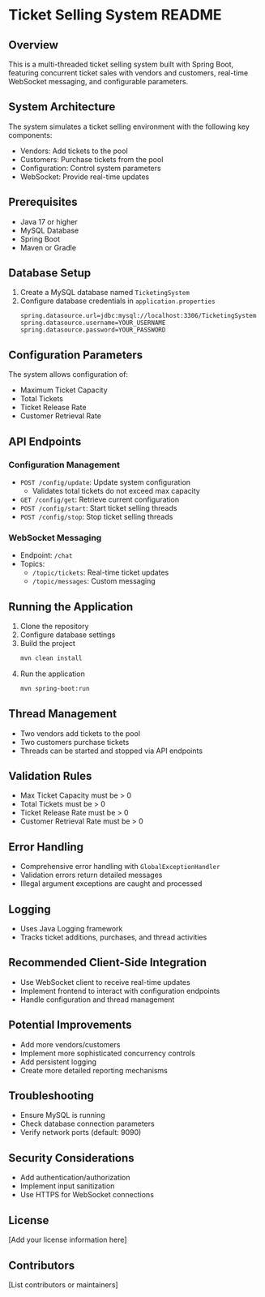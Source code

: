 # Ticket Selling System README

## Overview
This is a multi-threaded ticket selling system built with Spring Boot, featuring concurrent ticket sales with vendors and customers, real-time WebSocket messaging, and configurable parameters.

## System Architecture
The system simulates a ticket selling environment with the following key components:
- Vendors: Add tickets to the pool
- Customers: Purchase tickets from the pool
- Configuration: Control system parameters
- WebSocket: Provide real-time updates

## Prerequisites
- Java 17 or higher
- MySQL Database
- Spring Boot
- Maven or Gradle

## Database Setup
1. Create a MySQL database named `TicketingSystem`
2. Configure database credentials in `application.properties`
   ```properties
   spring.datasource.url=jdbc:mysql://localhost:3306/TicketingSystem
   spring.datasource.username=YOUR_USERNAME
   spring.datasource.password=YOUR_PASSWORD
   ```

## Configuration Parameters
The system allows configuration of:
- Maximum Ticket Capacity
- Total Tickets
- Ticket Release Rate
- Customer Retrieval Rate

## API Endpoints

### Configuration Management
- `POST /config/update`: Update system configuration
  - Validates total tickets do not exceed max capacity
- `GET /config/get`: Retrieve current configuration
- `POST /config/start`: Start ticket selling threads
- `POST /config/stop`: Stop ticket selling threads

### WebSocket Messaging
- Endpoint: `/chat`
- Topics:
  - `/topic/tickets`: Real-time ticket updates
  - `/topic/messages`: Custom messaging

## Running the Application
1. Clone the repository
2. Configure database settings
3. Build the project
   ```bash
   mvn clean install
   ```
4. Run the application
   ```bash
   mvn spring-boot:run
   ```

## Thread Management
- Two vendors add tickets to the pool
- Two customers purchase tickets
- Threads can be started and stopped via API endpoints

## Validation Rules
- Max Ticket Capacity must be > 0
- Total Tickets must be > 0
- Ticket Release Rate must be > 0
- Customer Retrieval Rate must be > 0

## Error Handling
- Comprehensive error handling with `GlobalExceptionHandler`
- Validation errors return detailed messages
- Illegal argument exceptions are caught and processed

## Logging
- Uses Java Logging framework
- Tracks ticket additions, purchases, and thread activities

## Recommended Client-Side Integration
- Use WebSocket client to receive real-time updates
- Implement frontend to interact with configuration endpoints
- Handle configuration and thread management

## Potential Improvements
- Add more vendors/customers
- Implement more sophisticated concurrency controls
- Add persistent logging
- Create more detailed reporting mechanisms

## Troubleshooting
- Ensure MySQL is running
- Check database connection parameters
- Verify network ports (default: 9090)

## Security Considerations
- Add authentication/authorization
- Implement input sanitization
- Use HTTPS for WebSocket connections

## License
[Add your license information here]

## Contributors
[List contributors or maintainers]
